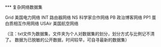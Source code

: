 *** 复杂网络数据集

Grid 美国电力网络
INT 路由器网络
NS 科学家合作网络
PB 政治博客网络
PP1 蛋白质相互作用网络
USAir 美国航空网络

（注：txt文件为数据集，文件夹为个人对数据集的划分，划分方式与比例记不清了。
     数据为已脱敏的公开数据，时间较早，可自寻最新的数据集）
